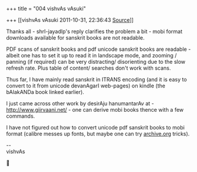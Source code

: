 +++
title = "004 vishvAs vAsuki"

+++
[[vishvAs vAsuki	2011-10-31, 22:36:43 [Source](https://groups.google.com/g/samskrita/c/zX0JxgJrIkI)]]



Thanks all - shrI-jayadIp's reply clarifies the problem a bit - mobi format downloads available for sanskrit books are not readable.  
  
PDF scans of sanskrit books and pdf unicode sanskrit books are readable - albeit one has to set it up to read it in landscape mode, and zooming / panning (if required) can be very distracting/ disorienting due to the slow refresh rate. Plus table of content/ searches don't work with scans.  
  
Thus far, I have mainly read sanskrit in ITRANS encoding (and it is easy to convert to it from unicode devanAgarI web-pages) on kindle (the bAlakANDa book linked earlier).  
  
I just came across other work by desirAju hanumantarAv at - <http://www.giirvaani.net/> - one can derive mobi books thence with a few commands.  
  
I have not figured out how to convert unicode pdf sanskrit books to mobi format (calibre messes up fonts, but maybe one can try [archive.org](http://archive.org) tricks).  
  
--  
vishvAs



